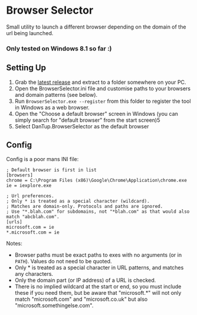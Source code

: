 # Browser Selector

Small utility to launch a different browser depending on the domain of the url being launched.

### Only tested on Windows 8.1 so far :)

## Setting Up

1. Grab the [latest release](https://github.com/DanTup/BrowserSelector/releases) and extract to a folder somewhere on your PC.
2. Open the BrowserSelector.ini file and customise paths to your browsers and domain patterns (see below).
3. Run `BrowserSelector.exe --register` from this folder to register the tool in Windows as a web browser.
4. Open the "Choose a default browser" screen in Windows (you can simply search for "default browser" from the start screen)5
5. Select DanTup.BrowserSelector as the default browser

## Config

Config is a poor mans INI file:

	; Default browser is first in list
	[browsers]
	chrome = C:\Program Files (x86)\Google\Chrome\Application\chrome.exe
	ie = iexplore.exe

	; Url preferences.
	; Only * is treated as a special character (wildcard).
	; Matches are domain-only. Protocols and paths are ignored.
	; Use "*.blah.com" for subdomains, not "*blah.com" as that would also match "abcblah.com".
	[urls]
	microsoft.com = ie
	*.microsoft.com = ie

Notes:

- Browser paths must be exact paths to exes with no arguments (or in `PATH`). Values do not need to be quoted.
- Only * is treated as a special character in URL patterns, and matches any characters.
- Only the domain part (or IP address) of a URL is checked.
- There is no implied wildcard at the start or end, so you must include these if you need them, but be aware that "microsoft.*" will not only match "microsoft.com" and "microsoft.co.uk" but also "microsoft.somethingelse.com".
